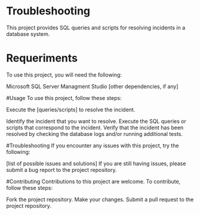 # Troubleshooting

This project provides SQL queries and scripts for resolving incidents in a database system.

# Requeriments
To use this project, you will need the following:

Microsoft SQL Server Managment Studio
[other dependencies, if any]

#Usage
To use this project, follow these steps:

Execute the [queries/scripts] to resolve the incident.

Identify the incident that you want to resolve.
Execute the SQL queries or scripts that correspond to the incident.
Verify that the incident has been resolved by checking the database logs and/or running additional tests.

#Troubleshooting
If you encounter any issues with this project, try the following:

[list of possible issues and solutions]
If you are still having issues, please submit a bug report to the project repository.

#Contributing
Contributions to this project are welcome. To contribute, follow these steps:

Fork the project repository.
Make your changes.
Submit a pull request to the project repository.

